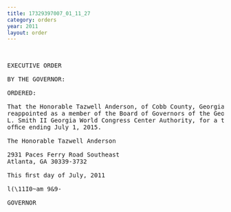 ```yaml
---
title: 17329397007_01_11_27
category: orders
year: 2011
layout: order
---
```


<pre> 

EXECUTIVE ORDER

BY THE GOVERNOR:

ORDERED:

That the Honorable Tazwell Anderson, of Cobb County, Georgia, is
reappointed as a member of the Board of Governors of the George
L. Smith II Georgia World Congress Center Authority, for a term of
ofﬁce ending July 1, 2015.

The Honorable Tazwell Anderson

2931 Paces Ferry Road Southeast
Atlanta, GA 30339-3732

This ﬁrst day of July, 2011

l(\11I0~am 9&9-

GOVERNOR

</pre>
